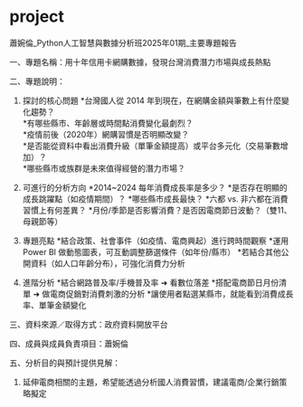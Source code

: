 # project
蕭婉倫_Python人工智慧與數據分析班2025年01期_主要專題報告

一、專題名稱：用十年信用卡網購數據，發現台灣消費潛力市場與成長熱點

二、專題說明：
1. 探討的核心問題
   *台灣國人從 2014 年到現在，在網購金額與筆數上有什麼變化趨勢？  
   *有哪些縣市、年齡層或時間點消費變化最劇烈？  
   *疫情前後（2020年）網購習慣是否明顯改變？  
   *是否能從資料中看出消費升級（單筆金額提高）或平台多元化（交易筆數增加）？  
   *哪些縣市或族群是未來值得經營的潛力市場？  

2. 可進行的分析方向
   *2014~2024 每年消費成長率是多少？
   *是否存在明顯的成長跳躍點（如疫情期間）？
   *哪些縣市成長最快？
   *六都 vs. 非六都在消費習慣上有何差異？
   *月份/季節是否影響消費？是否因電商節日波動？（雙11、母親節等）

3. 專題亮點
   *結合政策、社會事件（如疫情、電商興起）進行跨時間觀察
   *運用 Power BI 做動態圖表，可互動調整篩選條件（如年份/縣市）
   *若結合其他公開資料（如人口年齡分布），可強化消費力分析

4. 進階分析
   *結合網路普及率/手機普及率 ➜ 看數位落差
   *搭配電商節日月份清單 ➜ 做電商促銷對消費刺激的分析
   *讓使用者點選某縣市，就能看到消費成長率、單筆金額變化

三、資料來源／取得方式：政府資料開放平台

四、成員與成員負責項目：蕭婉倫

五、分析目的與預計提供見解：

1. 延伸電商相關的主題，希望能透過分析國人消費習慣，建議電商/企業行銷策略擬定
